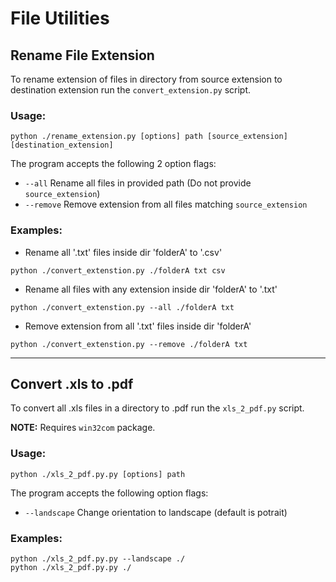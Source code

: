 # File Utilities

## Rename File Extension

To rename extension of files in directory from source extension to destination extension run the `convert_extension.py` script.
 ### Usage:
 
```
python ./rename_extension.py [options] path [source_extension] [destination_extension] 
```

The program accepts the following 2 option flags:
 - `--all` Rename all files in provided path (Do not provide `source_extension`)
 - `--remove` Remove extension from all files matching `source_extension`
 
 ### Examples:
 
 - Rename all '.txt' files inside dir 'folderA' to '.csv'
```
python ./convert_extenstion.py ./folderA txt csv
```
- Rename all files with any extension inside dir 'folderA' to '.txt'
```
python ./convert_extenstion.py --all ./folderA txt
```
- Remove extension from all '.txt' files inside dir 'folderA'
```
python ./convert_extenstion.py --remove ./folderA txt
```

---
## Convert .xls to .pdf

To convert all .xls files in a directory to .pdf run the `xls_2_pdf.py` script.

**NOTE:** Requires `win32com` package.
 ### Usage:
 
```
python ./xls_2_pdf.py.py [options] path
```

The program accepts the following option flags:
 - `--landscape` Change orientation to landscape (default is potrait)

### Examples:

```
python ./xls_2_pdf.py.py --landscape ./
python ./xls_2_pdf.py.py ./
```
